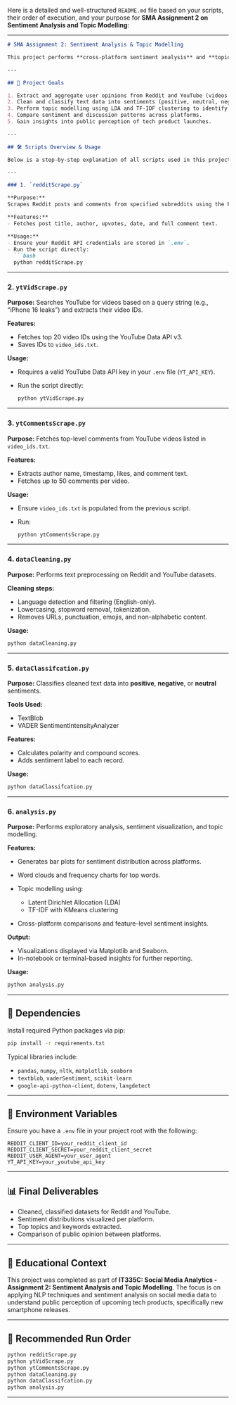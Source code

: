 Here is a detailed and well-structured `README.md` file based on your scripts, their order of execution, and your purpose for **SMA Assignment 2 on Sentiment Analysis and Topic Modelling**:

---

````markdown
# SMA Assignment 2: Sentiment Analysis & Topic Modelling

This project performs **cross-platform sentiment analysis** and **topic modelling** on user-generated content related to upcoming smartphone releases. The pipeline covers data extraction from Reddit and YouTube, followed by text cleaning, classification, and detailed analytical insights.

---

## 📌 Project Goals

1. Extract and aggregate user opinions from Reddit and YouTube (videos and comments).
2. Clean and classify text data into sentiments (positive, neutral, negative).
3. Perform topic modelling using LDA and TF-IDF clustering to identify prevalent discussion points.
4. Compare sentiment and discussion patterns across platforms.
5. Gain insights into public perception of tech product launches.

---

## 🛠️ Scripts Overview & Usage

Below is a step-by-step explanation of all scripts used in this project:

---

### 1. `redditScrape.py`

**Purpose:**  
Scrapes Reddit posts and comments from specified subreddits using the Pushshift and PRAW APIs.

**Features:**
- Fetches post title, author, upvotes, date, and full comment text.

**Usage:**
- Ensure your Reddit API credentials are stored in `.env`.
- Run the script directly:
  ```bash
  python redditScrape.py
````

---

### 2. `ytVidScrape.py`

**Purpose:**
Searches YouTube for videos based on a query string (e.g., “iPhone 16 leaks”) and extracts their video IDs.

**Features:**

* Fetches top 20 video IDs using the YouTube Data API v3.
* Saves IDs to `video_ids.txt`.

**Usage:**

* Requires a valid YouTube Data API key in your `.env` file (`YT_API_KEY`).
* Run the script directly:

  ```bash
  python ytVidScrape.py
  ```

---

### 3. `ytCommentsScrape.py`

**Purpose:**
Fetches top-level comments from YouTube videos listed in `video_ids.txt`.

**Features:**

* Extracts author name, timestamp, likes, and comment text.
* Fetches up to 50 comments per video.

**Usage:**

* Ensure `video_ids.txt` is populated from the previous script.
* Run:

  ```bash
  python ytCommentsScrape.py
  ```

---

### 4. `dataCleaning.py`

**Purpose:**
Performs text preprocessing on Reddit and YouTube datasets.

**Cleaning steps:**

* Language detection and filtering (English-only).
* Lowercasing, stopword removal, tokenization.
* Removes URLs, punctuation, emojis, and non-alphabetic content.

**Usage:**

```bash
python dataCleaning.py
```

---

### 5. `dataClassifcation.py`

**Purpose:**
Classifies cleaned text data into **positive**, **negative**, or **neutral** sentiments.

**Tools Used:**

* TextBlob
* VADER SentimentIntensityAnalyzer

**Features:**

* Calculates polarity and compound scores.
* Adds sentiment label to each record.

**Usage:**

```bash
python dataClassifcation.py
```

---

### 6. `analysis.py`

**Purpose:**
Performs exploratory analysis, sentiment visualization, and topic modelling.

**Features:**

* Generates bar plots for sentiment distribution across platforms.
* Word clouds and frequency charts for top words.
* Topic modelling using:

  * Latent Dirichlet Allocation (LDA)
  * TF-IDF with KMeans clustering
* Cross-platform comparisons and feature-level sentiment insights.

**Output:**

* Visualizations displayed via Matplotlib and Seaborn.
* In-notebook or terminal-based insights for further reporting.

**Usage:**

```bash
python analysis.py
```

---

## 📂 Dependencies

Install required Python packages via pip:

```bash
pip install -r requirements.txt
```

Typical libraries include:

* `pandas`, `numpy`, `nltk`, `matplotlib`, `seaborn`
* `textblob`, `vaderSentiment`, `scikit-learn`
* `google-api-python-client`, `dotenv`, `langdetect`

---

## 🔐 Environment Variables

Ensure you have a `.env` file in your project root with the following:

```env
REDDIT_CLIENT_ID=your_reddit_client_id
REDDIT_CLIENT_SECRET=your_reddit_client_secret
REDDIT_USER_AGENT=your_user_agent
YT_API_KEY=your_youtube_api_key
```

---

## 📊 Final Deliverables

* Cleaned, classified datasets for Reddit and YouTube.
* Sentiment distributions visualized per platform.
* Top topics and keywords extracted.
* Comparison of public opinion between platforms.

---

## 🧠 Educational Context

This project was completed as part of **IT335C: Social Media Analytics - Assignment 2: Sentiment Analysis and Topic Modelling**.
The focus is on applying NLP techniques and sentiment analysis on social media data to understand public perception of upcoming tech products, specifically new smartphone releases.

---

## 🔄 Recommended Run Order

```bash
python redditScrape.py
python ytVidScrape.py
python ytCommentsScrape.py
python dataCleaning.py
python dataClassifcation.py
python analysis.py
```

---